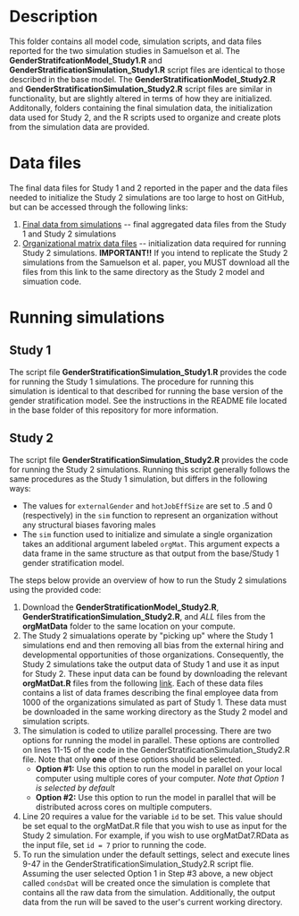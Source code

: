 # Description
This folder contains all model code, simulation scripts, and data files reported for the two simulation studies in Samuelson et al. The **GenderStratifcationModel_Study1.R** and **GenderStratificationSimulation_Study1.R** script files are identical to those described in the base model. The **GenderStratificationModel_Study2.R** and **GenderStratificationSimulation_Study2.R** script files are similar in functionality, but are slightly altered in terms of how they are initialized. Additonally, folders containing the final simulation data, the initialization data used for Study 2, and the R scripts used to organize and create plots from the simulation data are provided.

# Data files
The final data files for Study 1 and 2 reported in the paper and the data files needed to initialize the Study 2 simulations are too large to host on GitHub, but can be accessed through the following links:
1. [Final data from simulations](https://www.dropbox.com/sh/pdzof0w4q9d5o2x/AABDE9Ti7zcTkp22qclpokpra?dl=0) -- final aggregated data files from the Study 1 and Study 2 simulations
2. [Organizational matrix data files](https://www.dropbox.com/sh/0cua80bci46cxs8/AADf9GIIsJQVkCB31JtLKFPLa?dl=0) -- initialization data required for running Study 2 simulations. **IMPORTANT!!** If you intend to replicate the Study 2 simulations from the Samuelson et al. paper, you MUST download all the files from this link to the same directory as the Study 2 model and simuation code.

# Running simulations
## Study 1
The script file **GenderStratificationSimulation_Study1.R** provides the code for running the Study 1 simulations. The procedure for running this simulation is identical to that described for running the base version of the gender stratification model. See the instructions in the README file located in the base folder of this repository for more information.
## Study 2
The script file **GenderStratificationSimulation_Study2.R** provides the code for running the Study 2 simulations. Running this script generally follows the same procedures as the Study 1 simulation, but differs in the following ways:
- The values for `externalGender` and `hotJobEffSize` are set to .5 and 0 (respectively) in the `sim` function to represent an organization without any structural biases favoring males
- The `sim` function used to initialize and simulate a single organization takes an additional argument labeled `orgMat`. This argument expects a data frame in the same structure as that output from the base/Study 1 gender stratification model.

The steps below provide an overview of how to run the Study 2 simulations using the provided code:
1. Download the **GenderStratificationModel_Study2.R**, **GenderStratificationSimulation_Study2.R**, and *ALL* files from the **orgMatData** folder to the same location on your compute. 
2. The Study 2 simualations operate by "picking up" where the Study 1 simulations end and then removing all bias from the external hiring and developmental opportunities of those organizations. Consequently, the Study 2 simulations take the output data of Study 1 and use it as input for Study 2. These input data can be found by downloading the relevant **orgMatDat.R** files from the following [link](https://www.dropbox.com/sh/0cua80bci46cxs8/AADf9GIIsJQVkCB31JtLKFPLa?dl=0). Each of these data files contains a list of data frames describing the final employee data from 1000 of the organizations simulated as part of Study 1. These data must be downloaded in the same working directory as the Study 2 model and simulation scripts.
3. The simulation is coded to utilize parallel processing. There are two options for running the model in parallel. These options are controlled on lines 11-15 of the code in the GenderStratificationSimulation_Study2.R file. Note that only **one** of these options should be selected.
   - **Option #1:** Use this option to run the model in parallel on your local computer using multiple cores of your computer.  *Note that Option 1 is selected by default*
   - **Option #2:** Use this option to run the model in parallel that will be distributed across cores on multiple computers.
4. Line 20 requires a value for the variable `id` to be set. This value should be set equal to the orgMatDat.R file that you wish to use as input for the Study 2 simulation. For example, if you wish to use orgMatDat7.RData as the input file, set `id = 7` prior to running the code.
5. To run the simulation under the default settings, select and execute lines 9-47 in the GenderStratificationSimulation_Study2.R script flie. Assuming the user selected Option 1 in Step #3 above, a new object called `condsDat` will be created once the simulation is complete that contains all the raw data from the simulation. Additionally, the output data from the run will be saved to the user's current working directory.
